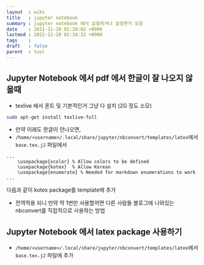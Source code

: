```yaml
---
layout  : wiki
title   : jupyter notebook
summary : jupyter notebook 에서 삽질하거나 설정한거 모음
date    : 2021-11-20 02:29:02 +0900
lastmod : 2021-11-20 02:34:32 +0900
tags    : 
draft   : false
parent  : tool
---
```


## Jupyter Notebook 에서 pdf 에서 한글이 잘 나오지 않을때
* texlive 에서 폰트 및 기본적인거 그냥 다 설치 (2G 정도 소모)
```bash
sudo apt-get install texlive-full
```

* 만약 이래도 한글이 안나오면,
* `/home/<username>/.local/share/jupyter/nbconvert/templates/latex`에서 `base.tex.j2` 파일에서
```
...
    \usepackage{xcolor} % Allow colors to be defined
    \usepackage{kotex}  % Allow Korean
    \usepackage{enumerate} % Needed for markdown enumerations to work
...
```
 다음과 같이 kotex package를 template에 추가
* 전역적용 되니 만약 딱 1번만 사용할꺼면 다른 사람들 블로그에 나와있는 nbconvert를 직접적으로 사용하는 방법


## Jupyter Notebook 에서 latex package 사용하기
* `/home/<username>/.local/share/jupyter/nbconvert/templates/latex`에서 `base.tex.j2` 파일에 추가

